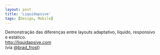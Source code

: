 ```yaml
---
layout: post
title: 'Liquidapsive'
tags: [Design, Mobile]
---
```


Demonstração das diferenças entre layouts adaptativo, líquido, responsivo e estático.<br>
<http://liquidapsive.com><br>
(via [@brad_frost](https://twitter.com/brad_frost/status/448569931450580992))
